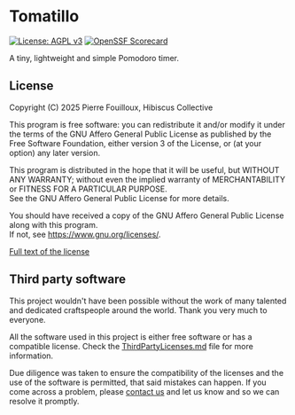 # Tomatillo

[![License: AGPL v3](https://img.shields.io/badge/License-AGPL_v3-blue.svg)](https://www.gnu.org/licenses/agpl-3.0)
[![OpenSSF Scorecard](https://api.scorecard.dev/projects/github.com/HibiscusCollective/tomatillo/badge)](https://scorecard.dev/viewer/?uri=github.com/HibiscusCollective/tomatillo)

A tiny, lightweight and simple Pomodoro timer.

## License

Copyright (C) 2025 Pierre Fouilloux, Hibiscus Collective

This program is free software: you can redistribute it and/or modify it under the terms of the GNU Affero General Public License as published by the Free Software Foundation, either version 3 of the License, or (at your option) any later version.

This program is distributed in the hope that it will be useful, but WITHOUT ANY WARRANTY;
without even the implied warranty of MERCHANTABILITY or FITNESS FOR A PARTICULAR PURPOSE.  
See the GNU Affero General Public License for more details.

You should have received a copy of the GNU Affero General Public License along with this program.  
If not, see <https://www.gnu.org/licenses/>.

[Full text of the license](LICENSE)

## Third party software

This project wouldn't have been possible without the work of many talented and dedicated craftspeople around the world.
Thank you very much to everyone.

All the software used in this project is either free software or has a compatible license.
Check the [ThirdPartyLicenses.md](ThirdPartyLicenses.md) file for more information.

Due diligence was taken to ensure the compatibility of the licenses and the use of the software is permitted, that said mistakes can happen.
If you come across a problem, please [contact us](https://github.com/HibiscusCollective) and let us know and so we can resolve it promptly.
